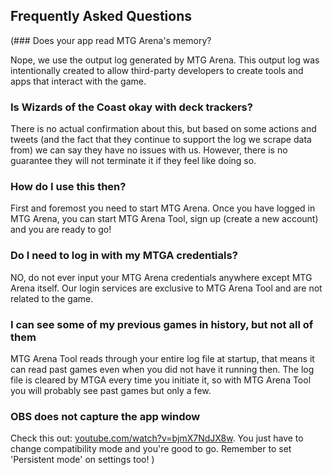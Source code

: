 ## Frequently Asked Questions

(### Does your app read MTG Arena's memory?

Nope, we use the output log generated by MTG Arena. This output log was intentionally created to allow third-party developers to create tools and apps that interact with the game.

### Is Wizards of the Coast okay with deck trackers?

There is no actual confirmation about this, but based on some actions and tweets (and the fact that they continue to support the log we scrape data from) we can say they have no issues with us. However, there is no guarantee they will not terminate it if they feel like doing so.

### How do I use this then?

First and foremost you need to start MTG Arena. Once you have logged in MTG Arena, you can start MTG Arena Tool, sign up (create a new account) and you are ready to go!

### Do I need to log in with my MTGA credentials?

NO, do not ever input your MTG Arena credentials anywhere except MTG Arena itself. Our login services are exclusive to MTG Arena Tool and are not related to the game.

### I can see some of my previous games in history, but not all of them

MTG Arena Tool reads through your entire log file at startup, that means it can read past games even when you did not have it running then. The log file is cleared by MTGA every time you initiate it, so with MTG Arena Tool you will probably see past games but only a few.

### OBS does not capture the app window

Check this out: [youtube.com/watch?v=bjmX7NdJX8w](https://www.youtube.com/watch?v=bjmX7NdJX8w).
You just have to change compatibility mode and you're good to go. Remember to set 'Persistent mode' on settings too!
)